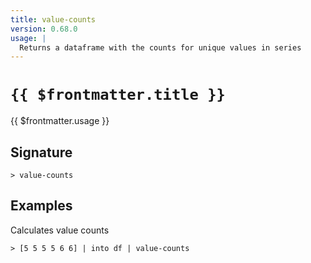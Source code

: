 ```yaml
---
title: value-counts
version: 0.68.0
usage: |
  Returns a dataframe with the counts for unique values in series
---
```


# <code>{{ $frontmatter.title }}</code>

<div style='white-space: pre-wrap;'>{{ $frontmatter.usage }}</div>

## Signature

```> value-counts ```

## Examples

Calculates value counts
```shell
> [5 5 5 5 6 6] | into df | value-counts
```
